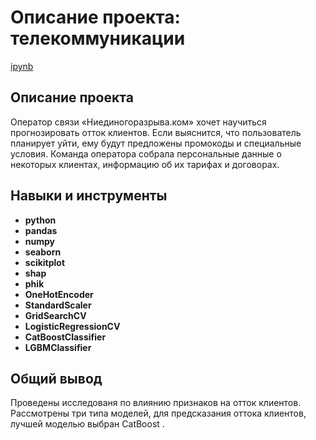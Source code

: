 # Описание проекта: телекоммуникации

[ipynb]([telecommunications/telecommunications.ipynb](https://github.com/VasilenkoPavel/Portfolio/blob/main/telecommunications/telecommunications.ipynb))

## Описание проекта

Оператор связи «Ниединогоразрыва.ком» хочет научиться прогнозировать отток клиентов. Если выяснится, что пользователь планирует уйти, ему будут предложены промокоды и специальные условия. Команда оператора собрала персональные данные о некоторых клиентах, информацию об их тарифах и договорах.

## Навыки и инструменты

- **python**
- **pandas**
- **numpy**
- **seaborn**
- **scikitplot**
- **shap**
- **phik**
- **OneHotEncoder**
- **StandardScaler**
- **GridSearchCV**
- **LogisticRegressionCV**
- **CatBoostClassifier**
- **LGBMClassifier**

## 

## Общий вывод

Проведены исследованя по влиянию признаков на отток клиентов. Рассмотрены три типа моделей, для предсказания оттока клиентов, лучшей моделью выбран CatBoost .
